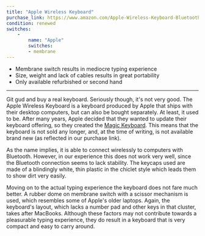 ```yaml
---
title: "Apple Wireless Keyboard"
purchase_link: https://www.amazon.com/Apple-Wireless-Keyboard-Bluetooth-Refurbished/dp/B0146YF1FO
condition: renewed
switches:
    -
        name: "Apple"
        switches:
        - membrane
---
```


- Membrane switch results in mediocre typing experience
- Size, weight and lack of cables results in great portability
- Only available refurbished or second hand

---

Git gud and buy a real keyboard. Seriously though, it's not very good. The Apple Wireless Keyboard is a keyboard produced by Apple that ships with their desktop computers, but can also be bought separately. At least, it used to be. After many years, Apple decided that they wanted to update their keyboard offering, so they created the [Magic Keyboard](https://en.wikipedia.org/wiki/Magic_Keyboard). This means that the keyboard is not sold any longer, and, at the time of writing, is not available brand new (as reflected in our purchase link).

As the name implies, it is able to connect wirelessly to computers with Bluetooth. However, in our experience this does not work very well, since the Bluetooth connection seems to lack stability. The keycaps used are made of a blindingly white, thin plastic in the chiclet style which leads them to show dirt very easily. 

Moving on to the actual typing experience the keyboard does not fare much better. A rubber dome on membrane switch with a scissor mechanism is used, which resembles some of Apple's older laptops. Again, the keyboard's layout, which lacks a number pad and other keys in that cluster, takes after MacBooks. Although these factors may not contribute towards a pleasurable typing experience, they do result in a keyboard that is very compact and easy to carry around. 
